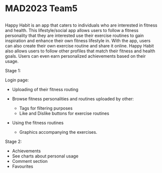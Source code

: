 # MAD2023 Team5
## 

Happy Habit is an app that caters to individuals who are interested in fitness and health. This lifestyle/social app allows users to follow a fitness personality that they are interested use their exercise routines to gain inspiration and enhance their own fitness lifestyle in. With the app, users can also create their own exercise routine and share it online. Happy Habit also allows users to follow other profiles that match their fitness and health goals. Users can even earn personalized achievements based on their usage.

Stage 1:

Login page:

- Uploading of their fitness routing
- Browse fitness personalities and routines uploaded by other:
    - Tags for filtering purposes
    - Like and Dislike buttons for exercise routines
  
- Using the fitness routines
    - Graphics accompanying the exercises.


Stage 2:

- Achievements
- See charts about personal usage
- Comment section
- Favourites


